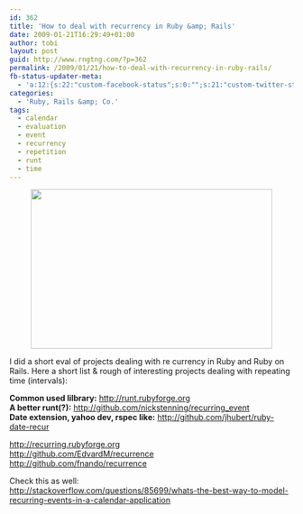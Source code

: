 ```yaml
---
id: 362
title: 'How to deal with recurrency in Ruby &amp; Rails'
date: 2009-01-21T16:29:49+01:00
author: tobi
layout: post
guid: http://www.rngtng.com/?p=362
permalink: /2009/01/21/how-to-deal-with-recurrency-in-ruby-rails/
fb-status-updater-meta:
  - 'a:12:{s:22:"custom-facebook-status";s:0:"";s:21:"custom-twitter-status";s:0:"";s:21:"custom-myspace-status";s:0:"";s:19:"custom-myspace-mood";s:0:"";s:25:"fb-push-as-profile-status";s:0:"";s:23:"fb-push-as-profile-link";s:0:"";s:23:"fb-push-as-page1-status";s:0:"";s:21:"fb-push-as-page1-link";s:0:"";s:14:"fb-share-image";s:0:"";s:7:"tw-push";s:1:"1";s:7:"ms-push";s:0:"";s:4:"push";s:1:"1";}'
categories:
  - 'Ruby, Rails &amp; Co.'
tags:
  - calendar
  - evaluation
  - event
  - recurrency
  - repetition
  - runt
  - time
---
```

<p style="text-align: center">
  <img class="aligncenter" src="http://www.time-management-central.net/image-files/time-management-clock.jpg" alt="" width="428" height="283" />
</p>

I did a short eval of projects dealing with re currency in Ruby and Ruby on Rails. Here a short list & rough of interesting projects dealing with repeating time (intervals):

**Common used lilbrary:** <http://runt.rubyforge.org>  
**A better runt(?):** <http://github.com/nickstenning/recurring_event>  
**Date extension, yahoo dev, rspec like:** <http://github.com/jhubert/ruby-date-recur>

<http://recurring.rubyforge.org>  
<http://github.com/EdvardM/recurrence>  
<http://github.com/fnando/recurrence>

Check this as well:  
<http://stackoverflow.com/questions/85699/whats-the-best-way-to-model-recurring-events-in-a-calendar-application>